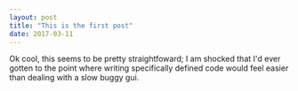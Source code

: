 ```yaml
---
layout: post
title: "This is the first post"
date: 2017-03-11
---
```


Ok cool, this seems to be pretty straightfoward; I am shocked that I'd ever gotten to the point where writing specifically
defined code would feel easier than dealing with a slow buggy gui.

<script type="text/javascript" src="processing.js"></script>
<canvas data-processing-sources="sketch1.pde"></canvas>
